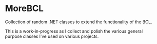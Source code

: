 MoreBCL
=======

Collection of random .NET classes to extend the functionality of the BCL.

This is a work-in-progress as I collect and polish the various general purpose classes I've used on various projects.
